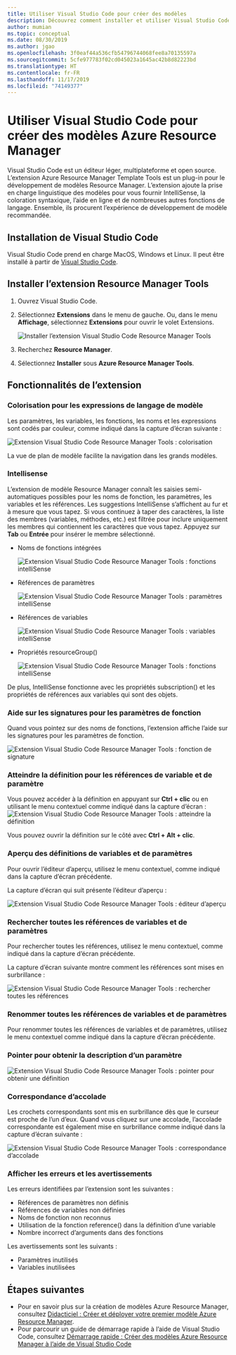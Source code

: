 ```yaml
---
title: Utiliser Visual Studio Code pour créer des modèles
description: Découvrez comment installer et utiliser Visual Studio Code et l’extension Azure Resource Manager Tools.
author: mumian
ms.topic: conceptual
ms.date: 08/30/2019
ms.author: jgao
ms.openlocfilehash: 3f0eaf44a536cfb54796744068fee8a70135597a
ms.sourcegitcommit: 5cfe977783f02cd045023a1645ac42b8d82223bd
ms.translationtype: HT
ms.contentlocale: fr-FR
ms.lasthandoff: 11/17/2019
ms.locfileid: "74149377"
---
```

# <a name="use-visual-studio-code-to-create-azure-resource-manager-templates"></a>Utiliser Visual Studio Code pour créer des modèles Azure Resource Manager

Visual Studio Code est un éditeur léger, multiplateforme et open source. L’extension Azure Resource Manager Template Tools est un plug-in pour le développement de modèles Resource Manager. L’extension ajoute la prise en charge linguistique des modèles pour vous fournir IntelliSense, la coloration syntaxique, l’aide en ligne et de nombreuses autres fonctions de langage. Ensemble, ils procurent l’expérience de développement de modèle recommandée.

## <a name="install-visual-studio-code"></a>Installation de Visual Studio Code

Visual Studio Code prend en charge MacOS, Windows et Linux.  Il peut être installé à partir de [Visual Studio Code](https://code.visualstudio.com/).

## <a name="install-resource-manager-tools-extension"></a>Installer l’extension Resource Manager Tools

1. Ouvrez Visual Studio Code.
1. Sélectionnez **Extensions** dans le menu de gauche. Ou, dans le menu **Affichage**, sélectionnez **Extensions** pour ouvrir le volet Extensions.

    ![Installer l’extension Visual Studio Code Resource Manager Tools](./media/resource-manager-tools-vs-code/resource-manager-visual-studio-code-tools-extension.png)
1. Recherchez **Resource Manager**.
1. Sélectionnez **Installer** sous **Azure Resource Manager Tools**.

## <a name="the-extension-features"></a>Fonctionnalités de l’extension

### <a name="colorization-for-template-language-expressions"></a>Colorisation pour les expressions de langage de modèle

Les paramètres, les variables, les fonctions, les noms et les expressions sont codés par couleur, comme indiqué dans la capture d’écran suivante :

![Extension Visual Studio Code Resource Manager Tools : colorisation](./media/resource-manager-tools-vs-code/resource-manager-tools-extension-colorization.png)

La vue de plan de modèle facilite la navigation dans les grands modèles.

### <a name="intellisense"></a>Intellisense

L’extension de modèle Resource Manager connaît les saisies semi-automatiques possibles pour les noms de fonction, les paramètres, les variables et les références. Les suggestions IntelliSense s’affichent au fur et à mesure que vous tapez. Si vous continuez à taper des caractères, la liste des membres (variables, méthodes, etc.) est filtrée pour inclure uniquement les membres qui contiennent les caractères que vous tapez. Appuyez sur **Tab** ou **Entrée** pour insérer le membre sélectionné.

- Noms de fonctions intégrées

    ![Extension Visual Studio Code Resource Manager Tools : fonctions intelliSense](./media/resource-manager-tools-vs-code/resource-manager-tools-extension-intellisense-functions.png)

- Références de paramètres

    ![Extension Visual Studio Code Resource Manager Tools : paramètres intelliSense](./media/resource-manager-tools-vs-code/resource-manager-tools-extension-intellisense-parameters.png)

- Références de variables

    ![Extension Visual Studio Code Resource Manager Tools : variables intelliSense](./media/resource-manager-tools-vs-code/resource-manager-tools-extension-intellisense-variables.png)

- Propriétés resourceGroup()

    ![Extension Visual Studio Code Resource Manager Tools : fonctions intelliSense](./media/resource-manager-tools-vs-code/resource-manager-tools-extension-intellisense-resourcegroup.png)

De plus, IntelliSense fonctionne avec les propriétés subscription() et les propriétés de références aux variables qui sont des objets.

### <a name="signature-help-for-function-parameters"></a>Aide sur les signatures pour les paramètres de fonction

Quand vous pointez sur des noms de fonctions, l’extension affiche l’aide sur les signatures pour les paramètres de fonction.

![Extension Visual Studio Code Resource Manager Tools : fonction de signature](./media/resource-manager-tools-vs-code/resource-manager-tools-extension-signature-function.png)

### <a name="go-to-definition-for-variable-and-parameter-references"></a>Atteindre la définition pour les références de variable et de paramètre

Vous pouvez accéder à la définition en appuyant sur **Ctrl + clic** ou en utilisant le menu contextuel comme indiqué dans la capture d’écran : ![Extension Visual Studio Code Resource Manager Tools : atteindre la définition](./media/resource-manager-tools-vs-code/resource-manager-tools-extension-context-menu.png)

Vous pouvez ouvrir la définition sur le côté avec **Ctrl + Alt + clic**.

### <a name="peek-for-variable-and-parameter-definitions"></a>Aperçu des définitions de variables et de paramètres

Pour ouvrir l’éditeur d’aperçu, utilisez le menu contextuel, comme indiqué dans la capture d’écran précédente.

La capture d’écran qui suit présente l’éditeur d’aperçu :

![Extension Visual Studio Code Resource Manager Tools : éditeur d’aperçu](./media/resource-manager-tools-vs-code/resource-manager-tools-extension-peek-editor.png)

### <a name="find-all-references-for-variables-and-parameters"></a>Rechercher toutes les références de variables et de paramètres

Pour rechercher toutes les références, utilisez le menu contextuel, comme indiqué dans la capture d’écran précédente.

La capture d’écran suivante montre comment les références sont mises en surbrillance :

![Extension Visual Studio Code Resource Manager Tools : rechercher toutes les références](./media/resource-manager-tools-vs-code/resource-manager-tools-extension-find-all-references.png)

### <a name="rename-all-references-for-variables-and-parameters"></a>Renommer toutes les références de variables et de paramètres

Pour renommer toutes les références de variables et de paramètres, utilisez le menu contextuel comme indiqué dans la capture d’écran précédente.

### <a name="hover-for-parameter-description"></a>Pointer pour obtenir la description d’un paramètre

![Extension Visual Studio Code Resource Manager Tools : pointer pour obtenir une définition](./media/resource-manager-tools-vs-code/resource-manager-tools-extension-hover-parameters.png)

### <a name="brace-matching"></a>Correspondance d’accolade

Les crochets correspondants sont mis en surbrillance dès que le curseur est proche de l’un d’eux. Quand vous cliquez sur une accolade, l’accolade correspondante est également mise en surbrillance comme indiqué dans la capture d’écran suivante :

![Extension Visual Studio Code Resource Manager Tools : correspondance d’accolade](./media/resource-manager-tools-vs-code/resource-manager-tools-extension-brace-matching.png)

### <a name="show-errors-and-warnings"></a>Afficher les erreurs et les avertissements

Les erreurs identifiées par l’extension sont les suivantes :

- Références de paramètres non définis
- Références de variables non définies
- Noms de fonction non reconnus
- Utilisation de la fonction reference() dans la définition d’une variable
- Nombre incorrect d’arguments dans des fonctions

Les avertissements sont les suivants :

- Paramètres inutilisés
- Variables inutilisées

## <a name="next-steps"></a>Étapes suivantes

- Pour en savoir plus sur la création de modèles Azure Resource Manager, consultez [Didacticiel : Créer et déployer votre premier modèle Azure Resource Manager](template-tutorial-create-first-template.md).
- Pour parcourir un guide de démarrage rapide à l’aide de Visual Studio Code, consultez [Démarrage rapide : Créer des modèles Azure Resource Manager à l’aide de Visual Studio Code](./resource-manager-quickstart-create-templates-use-visual-studio-code.md)
